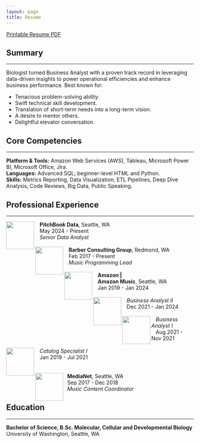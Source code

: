 ```yaml
---
layout: page
title: Resume
---
```

[Printable Resume PDF](https://biancaliebhaber.github.io/Bianca%20Liebhaber%20Resume.pdf)
## Summary
***
Biologist turned Business Analyst with a proven track record in leveraging data-driven insights to power operational efficiencies and enhance business performance.
Best known for:
- Tenacious problem-solving ability.
- Swift technical skill development.
- Translation of short-term needs into a long-term vision.
- A desire to mentor others.
- Delightful elevator conversation.

## Core Competencies
***
**Platform & Tools:** Amazon Web Services (AWS), Tableau, Microsoft Power BI, Microsoft Office, Jira.<br/>
**Languages:** Advanced SQL; beginner-level HTML and Python. <br/>
**Skills:** Metrics Reporting, Data Visualization, ETL Pipelines, Deep Dive Analysis, Code Reviews, Big Data, Public Speaking.

## Professional Experience
***
<img align="left" width="75" height="75" src="https://biancaliebhaber.github.io/assets/img/pitchbook_logo.png">
 &nbsp; &nbsp;<b>PitchBook Data</b>, Seattle, WA <br/> 
 &nbsp; &nbsp;May 2024 - Present<br/> 
 &nbsp; &nbsp;<i>Senior Data Analyst</i>
 <br/>
 <br/> 
<img align="left" width="75" height="75" src="https://biancaliebhaber.github.io/assets/img/barberent.jpg">
 &nbsp; &nbsp;<b>Barber Consulting Group</b>, Redmond, WA <br/> 
 &nbsp; &nbsp;Feb 2017 - Present<br/> 
 &nbsp; &nbsp;<i>Music Programming Lead</i>
 <br/>
 <br/> 
<img align="left" width="75" height="75" src="https://biancaliebhaber.github.io/assets/img/amazon_music.png">
 &nbsp; &nbsp;<b>Amazon |</b><br/> 
 &nbsp; &nbsp;<b>Amazon Music</b>, Seattle, WA<br/> 
 &nbsp; &nbsp;Jan 2019 - Jan 2024
 <br/> 
 <br/>
<img align="left" width="75" height="75" src="https://biancaliebhaber.github.io/assets/img/gray-vertical-line.png">
 &nbsp; &nbsp;<i>Business Analyst II</i> <br/> 
 &nbsp; &nbsp;Dec 2021 - Jan 2024
 <br/> 
 <br/>
 <img align="left" width="75" height="75" src="https://biancaliebhaber.github.io/assets/img/gray-vertical-line.png">
 &nbsp; &nbsp;<i>Business Analyst I</i> <br/> 
 &nbsp; &nbsp;Aug 2021 - Nov 2021
 <br/> 
 <br/> 
 <img align="left" width="75" height="75" src="https://biancaliebhaber.github.io/assets/img/gray-vertical-line.png">
 &nbsp; &nbsp;<i>Catalog Specialist I</i> <br/> 
 &nbsp; &nbsp;Jan 2019 - Jul 2021
 <br/> 
 <br/>
 <br/> 
 <img align="left" width="75" height="75" src="https://biancaliebhaber.github.io/assets/img/medianet.jpeg">
 &nbsp;&nbsp;<b>MediaNet</b>, Seattle, WA <br/> 
 &nbsp;&nbsp;Sep 2017 - Dec 2018<br/> 
 &nbsp;&nbsp;<i>Music Content Coordinator</i>



<h2 id="education">Education</h2> 
<hr> 
<p><strong>Bachelor of Science, B.Sc. Molecular, Cellular and Developmental Biology</strong><br/>
University of Washington, Seattle, WA	</p>	
